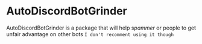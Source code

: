 # AutoDiscordBotGrinder
AutoDiscordBotGrinder is a package that will help s*pammer* or people to get unfair advantage on other bots ```I don't recomment using it though```
